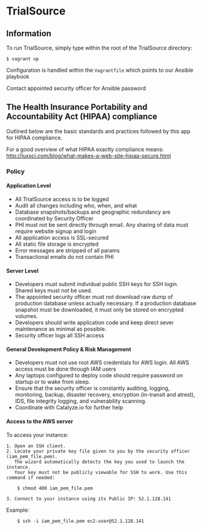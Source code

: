 # TrialSource

## Information

To run TrialSource, simply type within the root of the TrialSource directory:

    $ vagrant up

Configuration is handled within the `Vagrantfile` which points to our Ansible playbook

Contact appointed security officer for Ansible password


## The Health Insurance Portability and Accountability Act (HIPAA) compliance

Outlined below are the basic standards and practices followed by this app for HIPAA compliance.

For a good overview of what HIPAA exactly compliance means:
http://luxsci.com/blog/what-makes-a-web-site-hipaa-secure.html


### Policy


#### Application Level

- All TrialSource access is to be logged
- Audit all changes including who, when, and what
- Database snapshots/backups and geographic redundancy are coordinated by Security Officer
- PHI must not be sent directly through email. Any sharing of data must require website signup and login
- All application access is SSL-secured
- All static file storage is encrypted
- Error messages are stripped of all params
- Transactional emails do not contain PHI



#### Server Level

- Developers must submit individual public SSH keys for SSH login. Shared keys must not be used.
- The appointed security officer must not download raw dump of production database unless actually necessary. If a production database snapshot must be downloaded, it must only be stored on encrypted volumes. 
- Developers should write application code and keep direct sever maintenance as minimal as possible.
- Security officer logs all SSH access


#### General Development Policy & Risk Management

- Developers must not use root AWS credentials for AWS login. All AWS access must be done through IAM users
- Any laptops configured to deploy code should require password on startup or to wake from sleep.
- Ensure that the security officer is constantly auditing, logging, monitoring, backup, disaster recovery, encryption (in-transit and atrest), IDS, file integrity logging, and vulnerability scanning.
- Coordinate with Catalyze.io for further help

#### Access to the AWS server

To access your instance:

    1. Open an SSH client.
    2. Locate your private key file given to you by the security officer (iam_pem_file.pem).
       The wizard automatically detects the key you used to launch the instance.
       Your key must not be publicly viewable for SSH to work. Use this command if needed:

        $ chmod 400 iam_pem_file.pem

    3. Connect to your instance using its Public IP: 52.1.128.141

Example:

        $ ssh -i iam_pem_file.pem ec2-user@52.1.128.141




